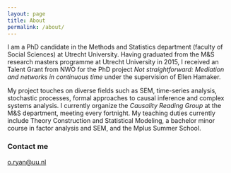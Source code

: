 ```yaml
---
layout: page
title: About
permalink: /about/
---
```


I am a PhD candidate in the Methods and Statistics department (faculty of Social Sciences) at Utrecht University. Having graduated from the M&S research masters programme at Utrecht University in 2015, I received an Talent Grant from NWO for the PhD project *Not straightforward: Mediation and networks in continuous time* under the supervision of Ellen Hamaker. 

My project touches on diverse fields such as SEM, time-series analysis, stochastic processes, formal approaches to causal inference and complex systems analysis. I currently organize the *Causality Reading Group* at the M&S department, meeting every fortnight. My teaching duties currently include Theory Construction and Statistical Modeling, a bachelor minor course in factor analysis and SEM, and the Mplus Summer School.

### Contact me

[o.ryan@uu.nl](mailto:o.ryan@uu.nl)
